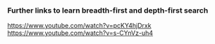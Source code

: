 ### Further links to learn breadth-first and depth-first search

https://www.youtube.com/watch?v=pcKY4hjDrxk
https://www.youtube.com/watch?v=s-CYnVz-uh4
